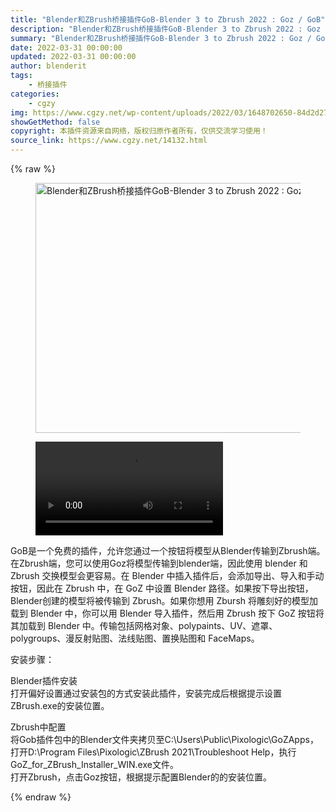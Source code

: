 ```yaml
---
title: "Blender和ZBrush桥接插件GoB-Blender 3 to Zbrush 2022 : Goz / GoB"
description: "Blender和ZBrush桥接插件GoB-Blender 3 to Zbrush 2022 : Goz / GoB"
summary: "Blender和ZBrush桥接插件GoB-Blender 3 to Zbrush 2022 : Goz / GoB"
date: 2022-03-31 00:00:00
updated: 2022-03-31 00:00:00
author: blenderit
tags: 
    - 桥接插件
categories:
    - cgzy
img: https://www.cgzy.net/wp-content/uploads/2022/03/1648702650-84d2d273bfb56e0.jpg
showGetMethod: false
copyright: 本插件资源来自网络，版权归原作者所有，仅供交流学习使用！
source_link: https://www.cgzy.net/14132.html
---
```


{% raw %}
<div class="wp-block-image is-style-border-round-and-with-shadow"><figure class="aligncenter size-full"><img fetchpriority="high" decoding="async" width="797" height="400" src="https://www.cgzy.net/wp-content/uploads/2022/03/1648702305-11a6e9e4664d77a.png" class="wp-image-14133" srcset="https://www.cgzy.net/wp-content/uploads/2022/03/1648702305-11a6e9e4664d77a.png 797w, https://www.cgzy.net/wp-content/uploads/2022/03/1648702305-11a6e9e4664d77a-512x257.png 512w" sizes="(max-width: 797px) 100vw, 797px" title="Blender和ZBrush桥接插件GoB-Blender 3 to Zbrush 2022 : Goz / GoB" alt="Blender和ZBrush桥接插件GoB-Blender 3 to Zbrush 2022 : Goz / GoB"></figure></div><figure class="wp-block-video aligncenter"><video controls src="https://cloud.video.taobao.com/play/u/195004553/p/1/e/6/t/1/354440619244.mp4"></video></figure><p class="is-style-text-indent-2em">GoB是一个免费的插件，允许您通过一个按钮将模型从Blender传输到Zbrush端。在Zbrush端，您可以使用Goz将模型传输到blender端，因此使用 blender 和 Zbrush 交换模型会更容易。在 Blender 中插入插件后，会添加导出、导入和手动按钮，因此在 Zbrush 中，在 GoZ 中设置 Blender 路径。如果按下导出按钮，Blender创建的模型将被传输到 Zbrush。如果你想用 Zbursh 将雕刻好的模型加载到 Blender 中，你可以用 Blender 导入插件，然后用 Zbrush 按下 GoZ 按钮将其加载到 Blender 中。传输包括网格对象、polypaints、UV、遮罩、polygroups、漫反射贴图、法线贴图、置换贴图和 FaceMaps。</p><div class="wp-block-pandastudio-title"><div class="title_style_01"><p>安装步骤：</p></div></div><p>Blender插件安装<br>打开偏好设置通过安装包的方式安装此插件，安装完成后根据提示设置ZBrush.exe的安装位置。</p><p>Zbrush中配置<br>将Gob插件包中的Blender文件夹拷贝至C:\Users\Public\Pixologic\GoZApps，打开D:\Program Files\Pixologic\ZBrush 2021\Troubleshoot Help，执行GoZ_for_ZBrush_Installer_WIN.exe文件。<br>打开Zbrush，点击Goz按钮，根据提示配置Blender的的安装位置。</p>
<div style="display: none">cgzy</div>
{% endraw %}